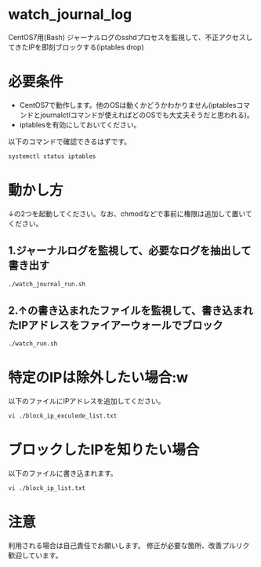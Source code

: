 # watch_journal_log
CentOS7用(Bash) ジャーナルログのsshdプロセスを監視して、不正アクセスしてきたIPを即刻ブロックする(iptables drop)

# 必要条件

- CentOS7で動作します。他のOSは動くかどうかわかりません(iptablesコマンドとjournalctlコマンドが使えればどのOSでも大丈夫そうだと思われる)。
- iptablesを有効にしておいてください。

以下のコマンドで確認できるはずです。

```zsh
systemctl status iptables
```

# 動かし方

↓の2つを起動してください。なお、chmodなどで事前に権限は追加して置いてください。
## 1.ジャーナルログを監視して、必要なログを抽出して書き出す

```zsh
./watch_journal_run.sh
```

## 2.↑の書き込まれたファイルを監視して、書き込まれたIPアドレスをファイアーウォールでブロック

```zsh
./watch_run.sh
```

# 特定のIPは除外したい場合:w

以下のファイルにIPアドレスを追加してください。

```zsh
vi ./block_ip_exculede_list.txt
```

# ブロックしたIPを知りたい場合

以下のファイルに書き込まれます。

```zsh
vi ./block_ip_list.txt
```

# 注意

利用される場合は自己責任でお願いします。
修正が必要な箇所、改善プルリク歓迎しています。

